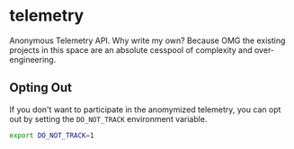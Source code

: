 # telemetry

Anonymous Telemetry API. Why write my own? Because OMG the existing projects in 
this space are an absolute cesspool of complexity and over-engineering.

## Opting Out

If you don't want to participate in the anomymized telemetry, you can opt out by 
setting the `DO_NOT_TRACK` environment variable.

```sh
export DO_NOT_TRACK=1
```
